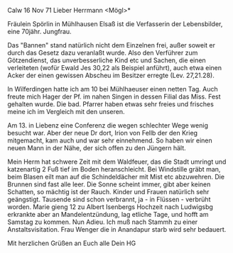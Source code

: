  Calw 16 Nov 71
Lieber Herrmann <Mögl>*

Fräulein Spörlin in Mühlhausen Elsaß ist die Verfasserin der Lebensbilder, eine 70jähr. Jungfrau.

Das "Bannen" stand natürlich nicht dem Einzelnen frei, außer soweit er durch das Gesetz dazu veranlaßt wurde. Also den Verführer zum Götzendienst, das unverbesserliche Kind etc und Sachen, die einen verleiteten (wofür Ewald Jes 30,22 als Beispiel anführt), auch etwa einen Acker der einen gewissen Abscheu im Besitzer erregte (Lev. 27,21.28).

In Wilferdingen hatte ich am 10 bei Mühlhaeuser einen netten Tag. Auch freute mich Hager der Pf. im nahen Singen in dessen Filial das Miss. Fest gehalten wurde. Die bad. Pfarrer haben etwas sehr freies und frisches meine ich im Vergleich mit den unseren.

Am 13. in Liebenz eine Conferenz die wegen schlechter Wege wenig besucht war. Aber der neue Dr dort, Irion von Fellb der den Krieg mitgemacht, kam auch und war sehr einnehmend. So haben wir einen neuen Mann in der Nähe, der sich offen zu den Jüngern hält.

Mein Herm hat schwere Zeit mit dem Waldfeuer, das die Stadt umringt und katzenartig 2 Fuß tief im Boden heranschleicht. Bei Windstille gräbt man, beim Blasen eilt man auf die Schindeldächer mit Mist etc abzuwehren. Die Brunnen sind fast alle leer. Die Sonne scheint immer, gibt aber keinen Schatten, so mächtig ist der Rauch. Kinder und Frauen natürlich sehr geängstigt. Tausende sind schon verbrannt, ja - in Flüssen - verbrüht worden. 
Marie gieng 12 zu Albert Isenbergs Hochzeit nach Ludwigsbg erkrankte aber an Mandelentzündung, lag etliche Tage, und hofft am Samstag zu kommen. 
Nun Adieu. Ich muß nach Stammh zu einer Anstaltsvisitation. Frau Wenger die in Anandapur starb wird sehr bedauert.

Mit herzlichen Grüßen an Euch alle
 Dein HG
